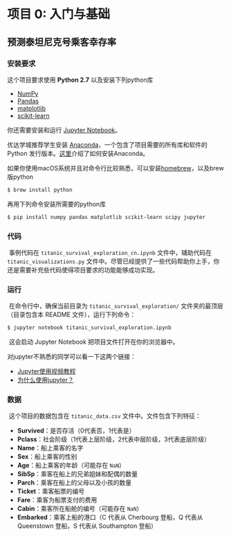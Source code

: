 # 项目 0: 入门与基础
## 预测泰坦尼克号乘客幸存率

### 安装要求
这个项目要求使用 **Python 2.7** 以及安装下列python库

- [NumPy](http://www.numpy.org/)
- [Pandas](http://pandas.pydata.org)
- [matplotlib](http://matplotlib.org/)
- [scikit-learn](http://scikit-learn.org/stable/)
  ​

你还需要安装和运行 [Jupyter Notebook](http://jupyter.readthedocs.io/en/latest/install.html#optional-for-experienced-python-developers-installing-jupyter-with-pip)。


优达学城推荐学生安装 [Anaconda](https://www.continuum.io/downloads)，一个包含了项目需要的所有库和软件的 Python 发行版本。[这里](https://classroom.udacity.com/nanodegrees/nd002/parts/0021345403/modules/317671873575460/lessons/5430778793/concepts/54140889150923)介绍了如何安装Anaconda。

如果你使用macOS系统并且对命令行比较熟悉，可以安装[homebrew](http://brew.sh/)，以及brew版python

```bash
$ brew install python
```

再用下列命令安装所需要的python库

```bash
$ pip install numpy pandas matplotlib scikit-learn scipy jupyter
```

### 代码
​
事例代码在 `titanic_survival_exploration_cn.ipynb` 文件中，辅助代码在 `titanic_visualizations.py` 文件中。尽管已经提供了一些代码帮助你上手，你还是需要补充些代码使得项目要求的功能能够成功实现。

### 运行
​
在命令行中，确保当前目录为 `titanic_survival_exploration/` 文件夹的最顶层（目录包含本 README 文件），运行下列命令：

```bash
$ jupyter notebook titanic_survival_exploration.ipynb
```
​
这会启动 Jupyter Notebook 把项目文件打开在你的浏览器中。

对jupyter不熟悉的同学可以看一下这两个链接：

- [Jupyter使用视频教程](http://cn-static.udacity.com/mlnd/how_to_use_jupyter.mp4)
- [为什么使用jupyter？](https://www.zhihu.com/question/37490497)
​
​
​
​
​
​
​
​
​
​
​
​
​
​

### 数据
​
这个项目的数据包含在 `titanic_data.csv` 文件中。文件包含下列特征：
​
- **Survived**：是否存活（0代表否，1代表是）
- **Pclass**：社会阶级（1代表上层阶级，2代表中层阶级，3代表底层阶级）
- **Name**：船上乘客的名字
- **Sex**：船上乘客的性别
- **Age**：船上乘客的年龄（可能存在 `NaN`）
- **SibSp**：乘客在船上的兄弟姐妹和配偶的数量
- **Parch**：乘客在船上的父母以及小孩的数量
- **Ticket**：乘客船票的编号
- **Fare**：乘客为船票支付的费用
- **Cabin**：乘客所在船舱的编号（可能存在 `NaN`）
- **Embarked**：乘客上船的港口（C 代表从 Cherbourg 登船，Q 代表从 Queenstown 登船，S 代表从 Southampton 登船）
